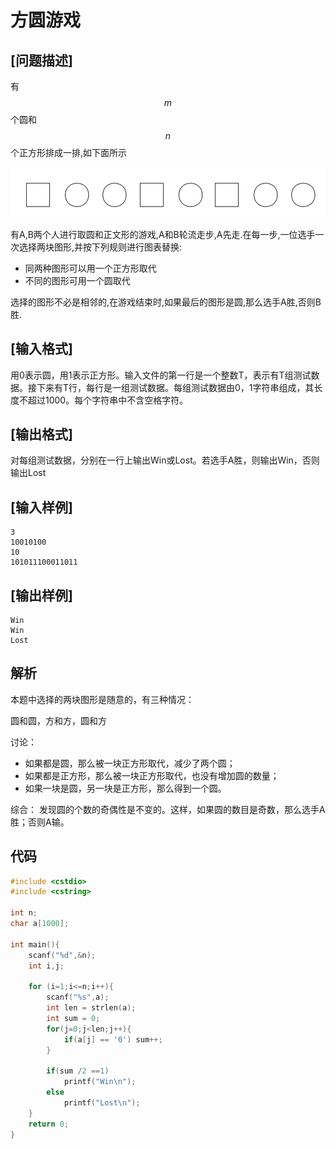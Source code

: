 # 方圆游戏

## [问题描述]

有$$m$$个圆和$$n$$个正方形排成一排,如下面所示

![1](./方圆游戏.png)

有A,B两个人进行取圆和正文形的游戏,A和B轮流走步,A先走.在每一步,一位选手一次选择两块图形,并按下列规则进行图表替换:

 - 同两种图形可以用一个正方形取代
 - 不同的图形可用一个圆取代

选择的图形不必是相邻的,在游戏结束时,如果最后的图形是圆,那么选手A胜,否则B胜.

## [输入格式]

   用0表示圆，用1表示正方形。输入文件的第一行是一个整数T，表示有T组测试数据。接下来有T行，每行是一组测试数据。每组测试数据由0，1字符串组成，其长度不超过1000。每个字符串中不含空格字符。

## [输出格式]

对每组测试数据，分别在一行上输出Win或Lost。若选手A胜，则输出Win，否则输出Lost

## [输入样例]


```
3
10010100
10
101011100011011
```
## [输出样例]

```
Win
Win
Lost
```

## 解析

本题中选择的两块图形是随意的，有三种情况：

圆和圆，方和方，圆和方

讨论：
 - 如果都是圆，那么被一块正方形取代，减少了两个圆；
 - 如果都是正方形，那么被一块正方形取代，也没有增加圆的数量；
 - 如果一块是圆，另一块是正方形，那么得到一个圆。

综合： 发现圆的个数的奇偶性是不变的。这样，如果圆的数目是奇数，那么选手A胜；否则A输。 

## 代码

```c
#include <cstdio>
#include <cstring>

int n;
char a[1000];

int main(){
    scanf("%d",&n);
    int i,j;
    
    for (i=1;i<=n;i++){
        scanf("%s",a);
        int len = strlen(a);
        int sum = 0;
        for(j=0;j<len;j++){
            if(a[j] == '0') sum++;
        }

        if(sum /2 ==1)
            printf("Win\n");
        else
            printf("Lost\n");
    }
    return 0;
}
```
